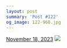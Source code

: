 ```yaml
---
layout: post
summary: 'Post #122'
og_image: 122-960.jpg
---
```


<p>
  <time>
    <a href="/122">November 18, 2023</a>
  </time>
  <a href="/122">
    <img src="{{ site.assets_url }}/122-480.jpg" srcset="{{ site.assets_url }}/122-240.jpg 240w, {{ site.assets_url }}/122-480.jpg 480w, {{ site.assets_url }}/122-720.jpg 720w, {{ site.assets_url }}/122-960.jpg 960w" sizes="(min-width: 700px) 50vw, calc(100vw - 2rem)" />
  </a>
</p>
